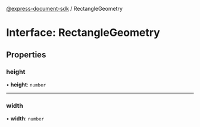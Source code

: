 [@express-document-sdk](../overview.md) / RectangleGeometry

# Interface: RectangleGeometry

## Properties

### height

• **height**: `number`

___

### width

• **width**: `number`
